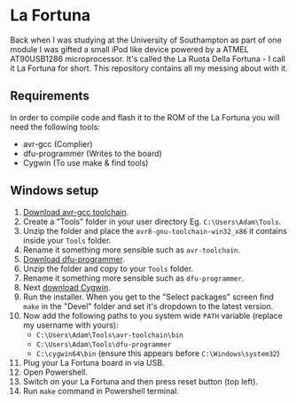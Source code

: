 # La Fortuna

Back when I was studying at the University of Southampton as part of one module I was gifted a small iPod like device powered by a ATMEL AT90USB1286 microprocessor. It's called the La Ruota Della Fortuna - I call it La Fortuna for short. This repository contains all my messing about with it.

## Requirements

In order to compile code and flash it to the ROM of the La Fortuna you will need the following tools:
- avr-gcc (Complier)
- dfu-programmer (Writes to the board)
- Cygwin (To use make & find tools)

## Windows setup

1. [Download avr-gcc toolchain](https://www.microchip.com/mplab/avr-support/avr-and-arm-toolchains-c-compilers).
2. Create a "Tools" folder in your user directory Eg. `C:\Users\Adam\Tools`.
3. Unzip the folder and place the `avr8-gnu-toolchain-win32_x86` it contains inside your `Tools` folder.
4. Rename it something more sensible such as `avr-toolchain`.
5. [Download dfu-programmer](https://dfu-programmer.github.io/).
6. Unzip the folder and copy to your `Tools` folder.
7. Rename it something more sensible such as `dfu-programmer`.
8. Next [download Cygwin](https://cygwin.com/).
9. Run the installer. When you get to the "Select packages" screen find `make` in the "Devel" folder and set it's dropdown to the latest version.
10. Now add the following paths to you system wide `PATH` variable (replace my username with yours):
    - `C:\Users\Adam\Tools\avr-toolchain\bin`
    - `C:\Users\Adam\Tools\dfu-programmer`
    - `C:\cygwin64\bin` (ensure this appears before `C:\Windows\system32`)
11. Plug your La Fortuna board in via USB.
12. Open Powershell.
13. Switch on your La Fortuna and then press reset button (top left).
14. Run `make` command in Powershell terminal.